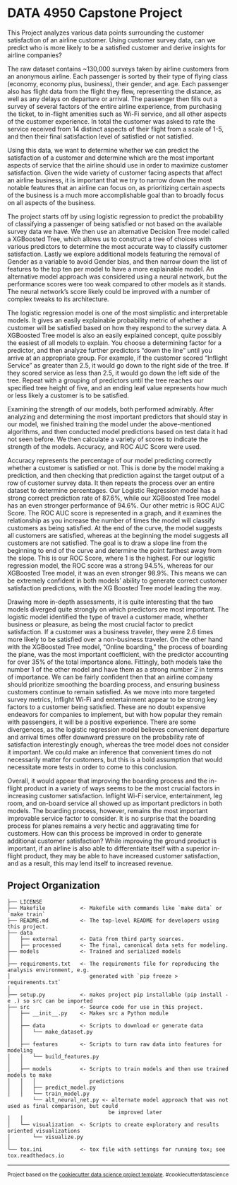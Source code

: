 DATA 4950 Capstone Project
==============================

This Project analyzes various data points surrounding the customer satisfaction of an airline customer. Using customer survey data, can we predict who is more likely to be a satisfied customer and derive insights for airline companies?

The raw dataset contains ~130,000 surveys taken by airline customers from an anonymous airline. Each passenger is sorted by their type of flying class (economy, economy plus, business), their gender, and age. Each passenger also has flight data from the flight they flew, representing the distance, as well as any delays on departure or arrival. The passenger then fills out a survey of several factors of the entire airline experience, from purchasing the ticket, to in-flight amenities such as Wi-Fi service, and all other aspects of the customer experience. In total the customer was asked to rate the service received from 14 distinct aspects of their flight from a scale of 1-5, and then their final satisfaction level of satisfied or not satisfied.

Using this data, we want to determine whether we can predict the satisfaction of a customer and determine which are the most important aspects of service that the airline should use in order to maximize customer satisfaction. Given the wide variety of customer facing aspects that affect an airline business, it is important that we try to narrow down the most notable features that an airline can focus on, as prioritizing certain aspects of the business is a much more accomplishable goal than to broadly focus on all aspects of the business.

The project starts off by using logistic regression to predict the probability of classifying a passenger of being satisfied or not based on the available survey data we have. We then use an alternative Decision Tree model called a XGBoosted Tree, which allows us to construct a tree of choices with various predictors to determine the most accurate way to classify customer satisfaction. Lastly we explore additional models featuring the removal of Gender as a variable to avoid Gender bias, and then narrow down the list of features to the top ten per model to have a more explainable model. An alternative model approach was considered using a neural network, but the performance scores were too weak compared to other models as it stands. The neural network’s score likely could be improved with a number of complex tweaks to its architecture.

The logistic regression model is one of the most simplistic and interpretable models. It gives an easily explainable probability metric of whether a customer will be satisfied based on how they respond to the survey data. A XGBoosted Tree model is also an easily explained concept, quite possibly the easiest of all models to explain. You choose a determining factor for a predictor, and then analyze further predictors “down the line” until you arrive at an appropriate group. For example, if the customer scored “Inflight Service” as greater than 2.5, it would go down to the right side of the tree. If they scored service as less than 2.5, it would go down the left side of the tree. Repeat with a grouping of predictors until the tree reaches our specified tree height of five, and an ending leaf value represents how much or less likely a customer is to be satisfied. 

Examining the strength of our models, both performed admirably. After analyzing and determining the most important predictors that should stay in our model, we finished training the model under the above-mentioned algorithms, and then conducted model predictions based on test data it had not seen before. We then calculate a variety of scores to indicate the strength of the models. Accuracy, and ROC AUC Score were used.

Accuracy represents the percentage of our model predicting correctly whether a customer is satisfied or not. This is done by the model making a prediction, and then checking that prediction against the target output of a row of customer survey data. It then repeats the process over an entire dataset to determine percentages. Our Logistic Regression model has a strong correct prediction rate of 87.6%, while our XGBoosted Tree model has an even stronger performance of 94.6%. Our other metric is ROC AUC Score. The ROC AUC score is represented in a graph, and it examines the relationship as you increase the number of times the model will classify customers as being satisfied. At the end of the curve, the model suggests all customers are satisfied, whereas at the beginning the model suggests all customers are not satisfied. The goal is to draw a slope line from the beginning to end of the curve and determine the point farthest away from the slope. This is our ROC Score, where 1 is the highest. For our logistic regression model, the ROC score was a strong 94.5%, whereas for our XGBoosted Tree model, it was an even stronger 98.9%. This means we can be extremely confident in both models’ ability to generate correct customer satisfaction predictions, with the XG Boosted Tree model leading the way.

Drawing more in-depth assessments, it is quite interesting that the two models diverged quite strongly on which predictors are most important. The logistic model identified the type of travel a customer made, whether business or pleasure, as being the most crucial factor to predict satisfaction. If a customer was a business traveler, they were 2.6 times more likely to be satisfied over a non-business traveler. On the other hand with the XGBoosted Tree model, “Online boarding,” the process of boarding the plane, was the most important coefficient, with the predictor accounting for over 35% of the total importance alone. Fittingly, both models take the number 1 of the other model and have them as a strong number 2 in terms of importance. We can be fairly confident then that an airline company should prioritize smoothing the boarding process, and ensuring business customers continue to remain satisfied.  As we move into more targeted survey metrics, Inflight Wi-Fi and entertainment appear to be strong key factors to a customer being satisfied. These are no doubt expensive endeavors for companies to implement, but with how popular they remain with passengers, it will be a positive experience. There are some divergences, as the logistic regression model believes convenient departure and arrival times offer downward pressure on the probability rate of satisfaction interestingly enough, whereas the tree model does not consider it important. We could make an inference that convenient times do not necessarily matter for customers, but this is a bold assumption that would necessitate more tests in order to come to this conclusion. 

Overall, it would appear that improving the boarding process and the in-flight product in a variety of ways seems to be the most crucial factors in increasing customer satisfaction. Inflight Wi-Fi service, entertainment, leg room, and on-board service all showed up as important predictors in both models. The boarding process, however, remains the most important improvable service factor to consider. It is no surprise that the boarding process for planes remains a very hectic and aggravating time for customers. How can this process be improved in order to generate additional customer satisfaction? While improving the ground product is important, if an airline is also able to differentiate itself with a superior in-flight product, they may be able to have increased customer satisfaction, and as a result, this may lend itself to increased revenue.


Project Organization
------------

    ├── LICENSE
    ├── Makefile           <- Makefile with commands like `make data` or `make train`
    ├── README.md          <- The top-level README for developers using this project.
    ├── data
    │   ├── external       <- Data from third party sources.
    │   ├── processed      <- The final, canonical data sets for modeling.
    ├── models             <- Trained and serialized models
    │
    ├── requirements.txt   <- The requirements file for reproducing the analysis environment, e.g.
    │                         generated with `pip freeze > requirements.txt`
    │
    ├── setup.py           <- makes project pip installable (pip install -e .) so src can be imported
    ├── src                <- Source code for use in this project.
    │   ├── __init__.py    <- Makes src a Python module
    │   │
    │   ├── data           <- Scripts to download or generate data
    │   │   └── make_dataset.py
    │   │
    │   ├── features       <- Scripts to turn raw data into features for modeling
    │   │   └── build_features.py
    │   │
    │   ├── models         <- Scripts to train models and then use trained models to make
    │   │   │                 predictions
    │   │   ├── predict_model.py
    │   │   └── train_model.py
            └── alt_neural_net.py <- alternate model approach that was not used as final comparison, but could
                                    be improved later  
    │   │
    │   └── visualization  <- Scripts to create exploratory and results oriented visualizations
    │       └── visualize.py
    │
    └── tox.ini            <- tox file with settings for running tox; see tox.readthedocs.io


--------

<p><small>Project based on the <a target="_blank" href="https://drivendata.github.io/cookiecutter-data-science/">cookiecutter data science project template</a>. #cookiecutterdatascience</small></p>
